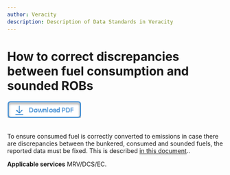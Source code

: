 ```yaml
---
author: Veracity
description: Description of Data Standards in Veracity
---
```


# How to correct discrepancies between fuel consumption and sounded ROBs

<a href="https://veracitycdnprod.blob.core.windows.net/developer/veracitystatic/ovd/How%20to%20report%20bunker%20corrections.pdf" download>
    <img src="assets/download.png" alt="Download PDF" height="40">
  </a>
  <br>
  <br>

To ensure consumed fuel is correctly converted to emissions in case there are discrepancies between the bunkered, consumed and sounded fuels, the reported data must be fixed. This is described [in this document](https://veracitycdnprod.blob.core.windows.net/developer/veracitystatic/ovd/How%20to%20report%20bunker%20corrections.pdf)..


**Applicable services**
MRV/DCS/EC.
